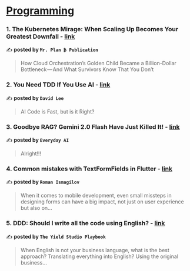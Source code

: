 
<h1><a href=https://medium.com/tag/programming/recommended target="_blank" rel="noopener noreferrer">Programming</a></h1>
<h3>1. The Kubernetes Mirage: When Scaling Up Becomes Your Greatest Downfall - <a href="https://medium.com/mr-plan-publication/the-kubernetes-mirage-when-scaling-up-becomes-your-greatest-downfall-4abc05a7968f" target="_blank" rel="noopener noreferrer">link</a></h3>

✍️ **posted by `Mr. Plan ₿ Publication`**

<blockquote>How Cloud Orchestration’s Golden Child Became a Billion-Dollar Bottleneck — And What Survivors Know That You Don’t</blockquote>

<h3>2. You Need TDD If You Use AI - <a href="https://medium.com/@lordmoma/you-need-tdd-if-you-use-ai-bd525d632e3a" target="_blank" rel="noopener noreferrer">link</a></h3>

✍️ **posted by `David Lee`**

<blockquote>AI Code is Fast, but is it Right?</blockquote>

<h3>3. Goodbye RAG? Gemini 2.0 Flash Have Just Killed It! - <a href="https://medium.com/everyday-ai/goodbye-rag-gemini-2-0-flash-have-just-killed-it-96301113c01f" target="_blank" rel="noopener noreferrer">link</a></h3>

✍️ **posted by `Everyday AI`**

<blockquote>Alright!!!</blockquote>

<h3>4. Common mistakes with TextFormFields in Flutter - <a href="https://medium.com/@pomis172/common-mistakes-with-textformfields-in-flutter-8adc8af1a9af" target="_blank" rel="noopener noreferrer">link</a></h3>

✍️ **posted by `Roman Ismagilov`**

<blockquote>When it comes to mobile development, even small missteps in designing forms can have a big impact, not just on user experience but also on…</blockquote>

<h3>5. DDD: Should I write all the code using English? - <a href="https://medium.com/yield-studio/ddd-should-i-write-all-the-code-using-english-c39f1df30ac5" target="_blank" rel="noopener noreferrer">link</a></h3>

✍️ **posted by `The Yield Studio Playbook`**

<blockquote>When English is not your business language, what is the best approach? Translating everything into English? Using the original business…</blockquote>

